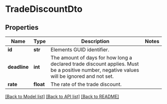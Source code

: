 # TradeDiscountDto

## Properties
Name | Type | Description | Notes
------------ | ------------- | ------------- | -------------
**id** | **str** | Elements GUID identifier.              | 
**deadline** | **int** | The amount of days for how long a declared trade discount applies. Must be a positive number, negative values will be ignored and not set.              | 
**rate** | **float** | The rate of the trade discount.              | 

[[Back to Model list]](../README.md#documentation-for-models) [[Back to API list]](../README.md#documentation-for-api-endpoints) [[Back to README]](../README.md)


